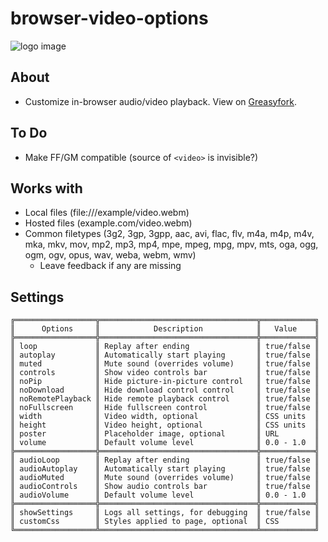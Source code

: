 # browser-video-options
![logo image](https://i.imgur.com/CxT2VtA.png)

## About
 + Customize in-browser audio/video playback. View on [Greasyfork](https://greasyfork.org/en/scripts/34563-browser-video-options).
 
 ## To Do
 + Make FF/GM compatible (source of `<video>` is invisible?)

## Works with
+ Local files (file:///example/video.webm)
+ Hosted files (example.com/video.webm)
+ Common filetypes (3g2, 3gp, 3gpp, aac, avi, flac, flv, m4a, m4p, m4v, mka, mkv, mov, mp2, mp3, mp4, mpe, mpeg, mpg, mpv, mts, oga, ogg, ogm, ogv, opus, wav, weba, webm, wmv)
  + Leave feedback if any are missing

## Settings
    ╔══════════════════╦═══════════════════════════════════╦════════════╗
    ║      Options     ║            Description            ║   Value    ║
    ╠══════════════════╬═══════════════════════════════════╬════════════╣
    ║ loop             ║ Replay after ending               ║ true/false ║
    ║ autoplay         ║ Automatically start playing       ║ true/false ║
    ║ muted            ║ Mute sound (overrides volume)     ║ true/false ║
    ║ controls         ║ Show video controls bar           ║ true/false ║
    ║ noPip            ║ Hide picture-in-picture control   ║ true/false ║
    ║ noDownload       ║ Hide download control control     ║ true/false ║
    ║ noRemotePlayback ║ Hide remote playback control      ║ true/false ║
    ║ noFullscreen     ║ Hide fullscreen control           ║ true/false ║
    ║ width            ║ Video width, optional             ║ CSS units  ║
    ║ height           ║ Video height, optional            ║ CSS units  ║
    ║ poster           ║ Placeholder image, optional       ║ URL        ║
    ║ volume           ║ Default volume level              ║ 0.0 - 1.0  ║
    ╠══════════════════╬═══════════════════════════════════╬════════════╣
    ║ audioLoop        ║ Replay after ending               ║ true/false ║
    ║ audioAutoplay    ║ Automatically start playing       ║ true/false ║
    ║ audioMuted       ║ Mute sound (overrides volume)     ║ true/false ║
    ║ audioControls    ║ Show audio controls bar           ║ true/false ║
    ║ audioVolume      ║ Default volume level              ║ 0.0 - 1.0  ║
    ╠══════════════════╬═══════════════════════════════════╬════════════╣
    ║ showSettings     ║ Logs all settings, for debugging  ║ true/false ║
    ║ customCss        ║ Styles applied to page, optional  ║ CSS        ║
    ╚══════════════════╩═══════════════════════════════════╩════════════╝
